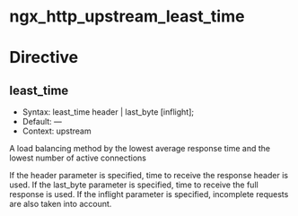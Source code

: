 # ngx_http_upstream_least_time

# Directive

least_time
-------------
* Syntax: 	least_time header | last_byte [inflight];
* Default: 	—
* Context: 	upstream

A load balancing method by the lowest average response time and the lowest
number of active connections

If the header parameter is specified, time to receive the response header is
used. If the last_byte parameter is specified, time to receive the full
response is used. If the inflight parameter is specified, incomplete requests
are also taken into account. 


